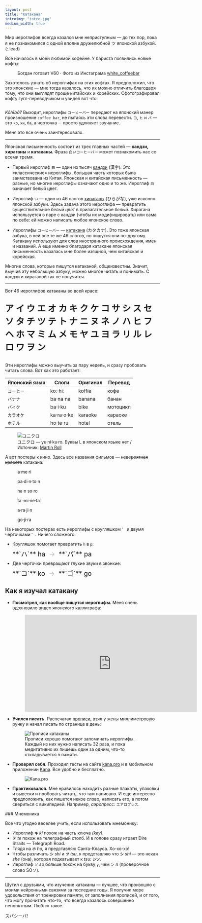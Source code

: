 ```yaml
---
layout: post
title: "Катакана"
introimg: "intro.jpg"
medium_width: true
---
```


Мир иероглифов всегда казался мне неприступным — до тех пор, пока я не познакомился с одной вполне дружелюбной ツ японской азбукой.
{:.lead}

<!-- more -->

Все началось в моей любимой кофейне. У бариста появились новые кофты:

<figure>
  <img src="/i/blog/katakana/bogdan2.jpg" alt="">
  <figcaption>Богдан готовит V60 ⋅ Фото из Инстаграма <a href="https://www.instagram.com/p/CLZfKxgLk3p/" target="_blank" rel="noreferrer noopener">white_coffeebar</a></figcaption>
</figure>

Захотелось узнать об иероглифах на этих кофтах. Я предположил, что это японские — мне тогда казалось, что их можно отличить благодаря тому, что они выглядят проще китайских и корейских. Сфотографировал кофту гугл-переводчиком и увидел вот что:

<figure>
  <img src="/i/blog/katakana/googletranslate.png" alt="">
</figure>

_Kōhībā?_ Выходит, иероглифы `コーヒーバー` передают на японский манер произношение `coffee bar`, не пытаясь эти слова перевести. `コ`, `ヒ` и `バ` — это `ко`, `хи`, `ба`, а черточка `ー` просто удлиняет звучание.

Меня это все очень заинтересовало.

* * *

Японская письменность состоит из трех главных частей — **кандзи, хираганы** и **катаканы.** Фраза `白いコーヒーバー` может познакомить нас со всеми тремя.

- Первый иероглиф `白` — один из тысяч [кандзи](https://ru.wikipedia.org/wiki/Кандзи) (漢字). Это «классические» иероглифы, большая часть которых была заимствована из Китая. Японская и китайская письменность — разные, но многие иероглифы означают одно и то же. Иероглиф `白` означает белый цвет.
- Иероглиф `い` — один из 46 слогов [хираганы](https://ru.wikipedia.org/wiki/Хирагана) (ひらがな), уже исконно японской азбуки. Здесь задача этого иероглифа — превратить существительное _белый цвет_ в прилагательное _белый._ Хирагана используется в паре с кандзи (чтобы их модифицировать) или сама по себе: ей можно написать любое японское слово.
  <!-- <p style="font-size: 2em; line-height: 1.5; font-weight: bold;">あ い う え お か き く け こ さ し す せ そ た ち つ て と な に ぬ ね の は ひ ふ へ ほ ま み む め も や ゆ よ ら り る れ ろ わ を</p> -->

- Иероглифы `コーヒーバー` — [катакана](https://ru.wikipedia.org/wiki/Катакана) (カタカナ). Это тоже японская азбука, в ней все те же 46 слогов, но пишутся они по-другому. Катакану используют для слов иностранного происхождения, имен и названий. А еще именно благодаря катакане японская письменность казалась мне более изящной, чем китайская и корейская.

Многие слова, которые пишутся катаканой, общеизвестны. Значит, выучив эту небольшую азбуку, можно многое читать и понимать. С кандзи и хираганой так не получится.

<!-- <figure>
  <img src="/i/blog/katakana/chart.png" alt="">
</figure> -->

* * *

Вот 46 иероглифов катаканы во всей красе:

<p style="font-size: 2em; line-height: 1.5; font-weight: bold;">ア イ ウ エ オ カ キ ク ケ コ サ シ ス セ ソ タ チ ツ テ ト ナ ニ ヌ ネ ノ ハ ヒ フ ヘ ホ マ ミ ム メ モ ヤ ユ ヨ ラ リ ル レ ロ ワ ヲ ン</p>

Эти иероглифы можно выучить за пару недель, и сразу пробовать читать слова. <!-- В кандзи множество сложных иероглифов, учить их тяжело и долго. Хирагану учить намного легче, чем кандзи, но без знания японского языка слова всё равно будут неясны. --> Вот как это работает:

<table class="table table--larger">
  <thead>
    <tr>
      <th>Японский язык</th>
      <th>Слоги</th>
      <th>Оригинал</th>
      <th>Перевод</th>
    </tr>
  </thead>
  <tbody>
    <tr>
      <td><code>コーヒー</code></td>
      <td>koː⋅hiː</td>
      <td>koffie</td>
      <td>кофе</td>
    </tr>
    <!-- <tr>
      <td><code>タバコ</code></td>
      <td>ta⋅ba⋅ko</td>
      <td>tabaco</td>
      <td>табак, сигарета</td>
    </tr> -->
    <tr>
      <td><code>バナナ</code></td>
      <td>ba⋅na⋅na</td>
      <td>banana</td>
      <td>банан</td>
    </tr>
    <tr>
      <td><code>バイク</code></td>
      <td>ba⋅i⋅ku</td>
      <td>bike</td>
      <td>мотоцикл</td>
    </tr>
    <!-- <tr>
      <td><code>マリナ</code></td>
      <td>ma⋅ri⋅na</td>
      <td>Марина</td>
      <td>Марина</td>
    </tr> -->
    <tr>
      <td><code>カラオケ</code></td>
      <td>ka⋅ra⋅o⋅ke</td>
      <td>karaoke</td>
      <td>караоке</td>
    </tr>
    <!-- <tr>
      <td><code>コーラ</code></td>
      <td>Ko⋅ra</td>
      <td>Cola</td>
      <td>Кола</td>
    </tr> -->
    <!-- <tr>
      <td><code>キエフ</code></td>
      <td>ki⋅i⋅fu</td>
      <td>Київ</td>
      <td>Киев</td>
    </tr> -->
    <!-- <tr>
      <td><code>ウクライナ</code></td>
      <td>U⋅ku⋅ra⋅i⋅na</td>
      <td>Україна</td>
      <td>Украина</td>
    </tr> -->
    <!-- <tr>
      <td><code>ラーメン</code></td>
      <td>raː⋅me⋅n</td>
      <td>ramen</td>
      <td>рамен</td>
    </tr> -->
    <tr>
      <td><code>ホテル</code></td>
      <td>ho⋅te⋅ru</td>
      <td>hotel</td>
      <td>отель</td>
    </tr>
  </tbody>
</table>

<figure>
  <img src="/i/blog/katakana/uniqlo.jpg" alt="ユニクロ">
  <figcaption>ユニクロ — yu·ni·ku·ro. Буквы L в японском языке нет / Источник: <a href="https://martinroll.com/resources/articles/strategy/uniqlo-the-strategy-behind-the-global-japanese-fast-fashion-retail-brand/">Martin Roll</a></figcaption>
</figure>
<!-- 
<figure>
  <img src="/i/blog/katakana/poster.jpg" alt="オレンジ">
  <figcaption>オレンジ — o·re·n·ji / Источник: <a href="https://www.etsy.com/shop/NarPrints">NarPrints</a></figcaption>
</figure> -->

А вот постеры к кино. Здесь все названия фильмов — <s>невероятная красота</s> катакана:

<div class="three-columns">
  <figure class="three-columns__item">
    <img src="/i/blog/katakana/amelie.jpg" alt="">
    <figcaption>a·me·ri</figcaption>
  </figure>

  <figure class="three-columns__item">
    <img src="/i/blog/katakana/paddington.jpg" alt="">
    <figcaption>pa·di·n·to·n</figcaption>
  </figure>

  <figure class="three-columns__item">
    <img src="/i/blog/katakana/solo.jpg" alt="">
    <figcaption>ha·n so·ro</figcaption>
  </figure>
</div>
<div class="three-columns" style="margin-bottom: 0;">
  <figure class="three-columns__item">
    <img src="/i/blog/katakana/terminator.jpg" alt="">
    <figcaption>taː·mi·ne·taː</figcaption>
  </figure>

  <figure class="three-columns__item">
    <img src="/i/blog/katakana/aladdin.jpg" alt="">
    <figcaption>a·ra·ji·n</figcaption>
  </figure>

  <figure class="three-columns__item">
    <img src="/i/blog/katakana/godzilla.jpg" alt="">
    <figcaption>go·ji·ra</figcaption>
  </figure>
</div>

На некоторых постерах есть иероглифы с кругляшком `゜` и двумя черточками `゛`. Ничего сложного:
- Кругляшок помогает превратить `h` в `p`:
  <div style="font-size: 1.5em; margin: 0.5rem 0;" markdown="1">
    **`ハ`** ha <span style="color: #bbb;"> → </span> **`パ`** pa
  </div>
- Две черточки превращают глухие звуки в звонкие:
  <div style="font-size: 1.5em; margin: 0.5rem 0;" markdown="1">
    **`コ`** ko <span style="color: #bbb;"> → </span> **`ゴ`** go
  </div>

## Как я изучал катакану

<!-- Сначала я набрался вдохновения. Кроме мини-расследования про иероглифы на кофте, меня вдохновило видео японского каллиграфа. Здесь можно увидеть, как пишется катакана, и как звучит каждый слог: -->

- **Посмотрел, как вообще пишутся иероглифы.** Меня очень вдохновило видео японского каллиграфа:
  
  <figure>
    <iframe width="560" height="315" src="https://www.youtube.com/embed/rf-n_qI2occ" title="YouTube video player" frameborder="0" allow="accelerometer; autoplay; clipboard-write; encrypted-media; gyroscope; picture-in-picture" allowfullscreen></iframe>
    <figcaption></figcaption>
  </figure>

- **Учился писать.** Распечатал [прописи](http://japanese-lesson.com/resources/pdf/characters/katakana_writing_practice_sheets.pdf), взял у жены миллиметровую ручку и начал писать по странице в день:
  
  <figure>
    <img src="/i/blog/katakana/writing-practice.jpg" alt="Прописи катаканы">
    <!-- <figcaption>Последний раз заполнял прописи в начальной школе. Классно повторить такой опыт спустя 20+ лет</figcaption> -->
    <!-- <figcaption>При написании иероглифов важен порядок начертания каждой линии. Прописи с этим помогают</figcaption> -->
    <figcaption>Прописи хорошо помогают запоминать иероглифы. Каждый из них нужно написать 32 раза, и пока медитативно их пишешь один за одним, что-то откладывается в памяти.</figcaption>
  </figure>

- **Проверял себя.** Проходил тесты на сайте [kana.pro](https://kana.pro) и в мобильном приложении [Kana](https://apps.apple.com/us/app/kana-hiragana-and-katakana/id1454200955). Все удобно и бесплатно.
  <figure>
    <img src="/i/blog/katakana/kanapro.png" alt="Kana.pro">
  </figure>

- **Практиковался.** Мне нравилось находить разные плакаты, упаковки и вывески и пробовать читать, что там написано. И еще интересно предположить, как пишется некое слово, написать его, а потом свериться с википедией. Например, _аэропресс:_ `エアロプレス`.

<div class="details-box" markdown="1">
### Мнемоника

Все что угодно веселее учить, если использовать мнемонику: 
  - Иероглиф **`キ`** _ki_ похож на часть ключа _(key)_.
  - **`テ`** _te_ похож на телеграфный столб. И в голове сразу играет Dire Straits — Telegraph Road.
  - Глядя на **`ホ`** _ho,_ я представляю Санта-Клауса. Хо-хо-хо!
  - Чтобы различать **`シ`** _shi_ и **`ツ`** _tsu_, я представляю что **`シ`** _shi_ — это некая _she_ (она), которая подкатывает к _tsu:_ **`シツ`**.
  -  Иероглиф `ソ` _so_ больше похож на букву `y`, чем `ン` _n_ (проверочное слово SOソ).

<!-- Из-за нехватки некоторых слогов бывает сложно: `リバプール` (ri⋅ba⋅pu⋅ru) — Ливерпуль. Но кому сейчас легко? -->
</div>


<!--
#### Ёон

Слога _di_ в базовой катакане нет, а медвежонок хочет быть Паддингтоном, а не Падденгтоном. Чтобы получить _di_, нужно взять _de_ и поставить рядом маленький иероглиф `イ` _i_:

<div style="font-size: 2em; margin: 0.5rem 0;" markdown="1">
  **`デ`** de <span style="color: #bbb;"> → </span> **`ディ`** di<br/>
</div>

Может выглядеть сложновато, но когда знаешь основные 46 иероглифов, все становится легко.
-->

* * *

Шутил с друзьями, что изучение катаканы — лучшее, что произошло с моими нейронными связями за последние годы. Я получил море удовольствия от тренировки памяти, от заполнения прописей, и от того, что могу прочитать что-то, что всегда казалось совершенно непонятным. Люблю такое.

スパシーバ!
